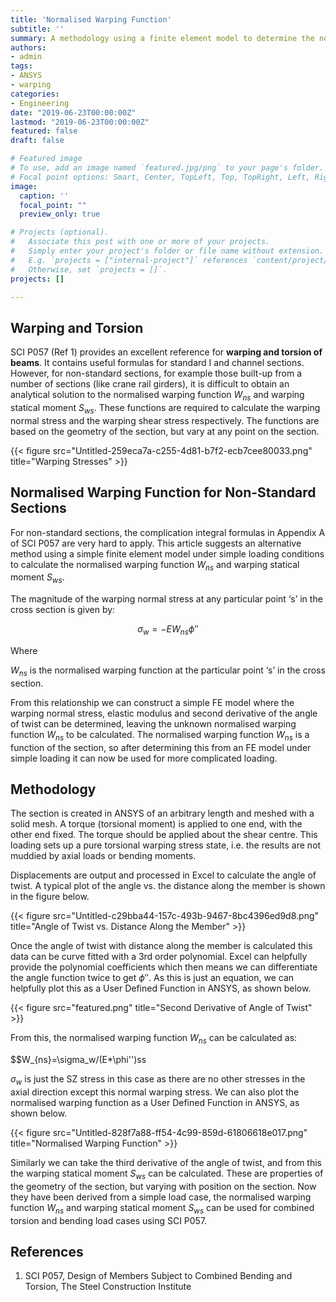 ```yaml
---
title: 'Normalised Warping Function'
subtitle: ''
summary: A methodology using a finite element model to determine the normalised warping function
authors:
- admin
tags:
- ANSYS
- warping
categories:
- Engineering
date: "2019-06-23T00:00:00Z"
lastmod: "2019-06-23T00:00:00Z"
featured: false
draft: false

# Featured image
# To use, add an image named `featured.jpg/png` to your page's folder.
# Focal point options: Smart, Center, TopLeft, Top, TopRight, Left, Right, BottomLeft, Bottom, BottomRight
image:
  caption: ''
  focal_point: ""
  preview_only: true

# Projects (optional).
#   Associate this post with one or more of your projects.
#   Simply enter your project's folder or file name without extension.
#   E.g. `projects = ["internal-project"]` references `content/project/deep-learning/index.md`.
#   Otherwise, set `projects = []`.
projects: []

---
```


## Warping and Torsion

SCI P057 (Ref 1) provides an excellent reference for **warping and torsion of beams**. It contains useful formulas for standard I and channel sections. However, for non-standard sections, for example those built-up from a number of sections (like crane rail girders), it is difficult to obtain an analytical solution to the normalised warping function $W_{ns}$ and warping statical moment $S_{ws}$. These functions are required to calculate the warping normal stress and the warping shear stress respectively. The functions are based on the geometry of the section, but vary at any point on the section.

{{< figure src="Untitled-259eca7a-c255-4d81-b7f2-ecb7cee80033.png" title="Warping Stresses" >}}

## Normalised Warping Function for Non-Standard Sections

For non-standard sections, the complication integral formulas in Appendix A of SCI P057 are very hard to apply. This article suggests an alternative method using a simple finite element model under simple loading conditions to calculate the normalised warping function $W_{ns}$ and warping statical moment $S_{ws}$.

The magnitude of the warping normal stress at any particular point ‘s’ in the cross section is given by:

$$\sigma_w = -EW_{ns}\phi''$$

Where

$W_{ns}$ is the normalised warping function at the particular point ‘s’ in the cross section.

From this relationship we can construct a simple FE model where the warping normal stress, elastic modulus and second derivative of the angle of twist can be determined, leaving the unknown normalised warping function $W_{ns}$ to be calculated. The normalised warping function $W_{ns}$ is a function of the section, so after determining this from an FE model under simple loading it can now be used for more complicated loading.

## Methodology

The section is created in ANSYS of an arbitrary length and meshed with a solid mesh. A torque (torsional moment) is applied to one end, with the other end fixed. The torque should be applied about the shear centre. This loading sets up a pure torsional warping stress state, i.e. the results are not muddied by axial loads or bending moments.

Displacements are output and processed in Excel to calculate the angle of twist. A typical plot of the angle vs. the distance along the member is shown in the figure below.

{{< figure src="Untitled-c29bba44-157c-493b-9467-8bc4396ed9d8.png" title="Angle of Twist vs. Distance Along the Member" >}}

Once the angle of twist with distance along the member is calculated this data can be curve fitted with a 3rd order polynomial. Excel can helpfully provide the polynomial coefficients which then means we can differentiate the angle function twice to get $\phi''$. As this is just an equation, we can helpfully plot this as a User Defined Function in ANSYS, as shown below.

{{< figure src="featured.png" title="Second Derivative of Angle of Twist" >}}

From this, the normalised warping function $W_{ns}$ can be calculated as:

$$W_{ns}=\sigma_w/(E*\phi'')ss

$\sigma_w$ is just the SZ stress in this case as there are no other stresses in the axial direction except this normal warping stress. We can also plot the normalised warping function as a User Defined Function in ANSYS, as shown below.

{{< figure src="Untitled-828f7a88-ff54-4c99-859d-61806618e017.png" title="Normalised Warping Function" >}}

Similarly we can take the third derivative of the angle of twist, and from this the warping statical moment $S_{ws}$ can be calculated. These are properties of the geometry of the section, but varying with position on the section. Now they have been derived from a simple load case, the normalised warping function $W_{ns}$ and warping statical moment $S_{ws}$ can be used for combined torsion and bending load cases using SCI P057.

## References

1. SCI P057, Design of Members Subject to Combined Bending and Torsion, The Steel Construction Institute
